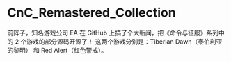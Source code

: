 # CnC_Remastered_Collection


前阵子，知名游戏公司 EA 在 GitHub 上搞了个大新闻，把《命令与征服》系列中的 2 个游戏的部分源码开源了！
这两个游戏分别是：Tiberian Dawn（泰伯利亚的黎明） 和 Red Alert（红色警戒）。
